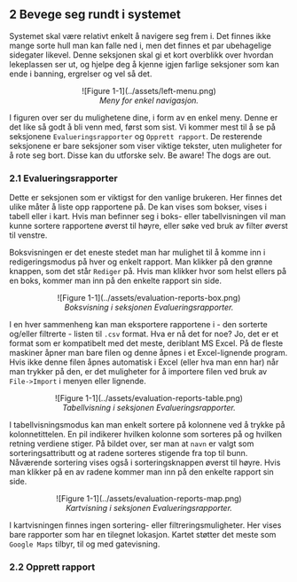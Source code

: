 ## 2 Bevege seg rundt i systemet

Systemet skal være relativt enkelt å navigere seg frem i. Det finnes ikke mange sorte hull man kan falle ned i, men det finnes et par ubehagelige sidegater likevel. Denne seksjonen skal gi et kort overblikk over hvordan lekeplassen ser ut, og hjelpe deg å kjenne igjen farlige seksjoner som kan ende i banning, ergrelser og vel så det.

<center>![Figure 1-1](../assets/left-menu.png)</center>
<center><em>Meny for enkel navigasjon.</em></center>

I figuren over ser du mulighetene dine, i form av en enkel meny. Denne er det like så godt å bli venn med, først som sist. Vi kommer mest til å se på seksjonene `Evalueringsrapporter` og `Opprett rapport`. De resterende seksjonene er bare seksjoner som viser viktige tekster, uten muligheter for å rote seg bort. Disse kan du utforske selv. Be aware! The dogs are out.

### 2.1 Evalueringsrapporter

Dette er seksjonen som er viktigst for den vanlige brukeren. Her finnes det ulike måter å liste opp rapportene på. De kan vises som bokser, vises i tabell eller i kart. Hvis man befinner seg i boks- eller tabellvisningen vil man kunne sortere rapportene øverst til høyre, eller søke ved bruk av filter øverst til venstre.

Boksvisningen er det eneste stedet man har mulighet til å komme inn i redigeringsmodus på hver og enkelt rapport. Man klikker på den grønne knappen, som det står `Rediger` på. Hvis man klikker hvor som helst ellers på en boks, kommer man inn på den enkelte rapport sin side.

<center><div style="max-width:800px;">![Figure 1-1](../assets/evaluation-reports-box.png)</div></center>
<center><em>Boksvisning i seksjonen Evalueringsrapporter.</em></center>

I en hver sammenheng kan man eksportere rapportene i - den sorterte og/eller filtrerte - listen til `.csv` format. Hva er nå det for noe? Jo, det er et format som er kompatibelt med det meste, deriblant MS Excel. På de fleste maskiner åpner man bare filen og denne åpnes i et Excel-lignende program. Hvis ikke denne filen åpnes automatisk i Excel (eller hva man enn har) når man trykker på den, er det muligheter for å importere filen ved bruk av `File->Import` i menyen eller lignende.

<center><div style="max-width:800px;">![Figure 1-1](../assets/evaluation-reports-table.png)</div></center>
<center><em>Tabellvisning i seksjonen Evalueringsrapporter.</em></center>

I tabellvisningsmodus kan man enkelt sortere på kolonnene ved å trykke på kolonnetittelen. En pil indikerer hvilken kolonne som sorteres på og hvilken retning verdiene stiger. På bildet over, ser man at `navn` er valgt som sorteringsattributt og at radene sorteres stigende fra top til bunn. Nåværende sortering vises også i sorteringsknappen øverst til høyre. Hvis man klikker på en av radene kommer man inn på den enkelte rapport sin side.

<center><div style="max-width:800px;">![Figure 1-1](../assets/evaluation-reports-map.png)</div></center>
<center><em>Kartvisning i seksjonen Evalueringsrapporter.</em></center>

I kartvisningen finnes ingen sortering- eller filtreringsmuligheter. Her vises bare rapporter som har en tilegnet lokasjon. Kartet støtter det meste som `Google Maps` tilbyr, til og med gatevisning.

### 2.2 Opprett rapport

